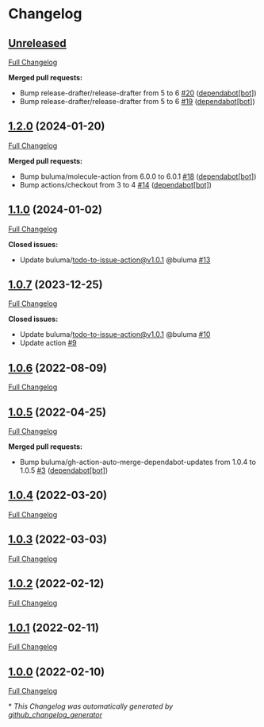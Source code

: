 # Changelog

## [Unreleased](https://github.com/buluma/ansible-role-zabbix_agent/tree/HEAD)

[Full Changelog](https://github.com/buluma/ansible-role-zabbix_agent/compare/1.2.0...HEAD)

**Merged pull requests:**

- Bump release-drafter/release-drafter from 5 to 6 [\#20](https://github.com/buluma/ansible-role-zabbix_agent/pull/20) ([dependabot[bot]](https://github.com/apps/dependabot))
- Bump release-drafter/release-drafter from 5 to 6 [\#19](https://github.com/buluma/ansible-role-zabbix_agent/pull/19) ([dependabot[bot]](https://github.com/apps/dependabot))

## [1.2.0](https://github.com/buluma/ansible-role-zabbix_agent/tree/1.2.0) (2024-01-20)

[Full Changelog](https://github.com/buluma/ansible-role-zabbix_agent/compare/1.1.0...1.2.0)

**Merged pull requests:**

- Bump buluma/molecule-action from 6.0.0 to 6.0.1 [\#18](https://github.com/buluma/ansible-role-zabbix_agent/pull/18) ([dependabot[bot]](https://github.com/apps/dependabot))
- Bump actions/checkout from 3 to 4 [\#14](https://github.com/buluma/ansible-role-zabbix_agent/pull/14) ([dependabot[bot]](https://github.com/apps/dependabot))

## [1.1.0](https://github.com/buluma/ansible-role-zabbix_agent/tree/1.1.0) (2024-01-02)

[Full Changelog](https://github.com/buluma/ansible-role-zabbix_agent/compare/1.0.7...1.1.0)

**Closed issues:**

- Update buluma/todo-to-issue-action@v1.0.1 @buluma [\#13](https://github.com/buluma/ansible-role-zabbix_agent/issues/13)

## [1.0.7](https://github.com/buluma/ansible-role-zabbix_agent/tree/1.0.7) (2023-12-25)

[Full Changelog](https://github.com/buluma/ansible-role-zabbix_agent/compare/1.0.6...1.0.7)

**Closed issues:**

- Update buluma/todo-to-issue-action@v1.0.1 @buluma [\#10](https://github.com/buluma/ansible-role-zabbix_agent/issues/10)
- Update action [\#9](https://github.com/buluma/ansible-role-zabbix_agent/issues/9)

## [1.0.6](https://github.com/buluma/ansible-role-zabbix_agent/tree/1.0.6) (2022-08-09)

[Full Changelog](https://github.com/buluma/ansible-role-zabbix_agent/compare/1.0.5...1.0.6)

## [1.0.5](https://github.com/buluma/ansible-role-zabbix_agent/tree/1.0.5) (2022-04-25)

[Full Changelog](https://github.com/buluma/ansible-role-zabbix_agent/compare/1.0.4...1.0.5)

**Merged pull requests:**

- Bump buluma/gh-action-auto-merge-dependabot-updates from 1.0.4 to 1.0.5 [\#3](https://github.com/buluma/ansible-role-zabbix_agent/pull/3) ([dependabot[bot]](https://github.com/apps/dependabot))

## [1.0.4](https://github.com/buluma/ansible-role-zabbix_agent/tree/1.0.4) (2022-03-20)

[Full Changelog](https://github.com/buluma/ansible-role-zabbix_agent/compare/1.0.3...1.0.4)

## [1.0.3](https://github.com/buluma/ansible-role-zabbix_agent/tree/1.0.3) (2022-03-03)

[Full Changelog](https://github.com/buluma/ansible-role-zabbix_agent/compare/1.0.2...1.0.3)

## [1.0.2](https://github.com/buluma/ansible-role-zabbix_agent/tree/1.0.2) (2022-02-12)

[Full Changelog](https://github.com/buluma/ansible-role-zabbix_agent/compare/1.0.1...1.0.2)

## [1.0.1](https://github.com/buluma/ansible-role-zabbix_agent/tree/1.0.1) (2022-02-11)

[Full Changelog](https://github.com/buluma/ansible-role-zabbix_agent/compare/1.0.0...1.0.1)

## [1.0.0](https://github.com/buluma/ansible-role-zabbix_agent/tree/1.0.0) (2022-02-10)

[Full Changelog](https://github.com/buluma/ansible-role-zabbix_agent/compare/151d64724766c7fc9a00b6d545af0e85dfb3a8de...1.0.0)



\* *This Changelog was automatically generated by [github_changelog_generator](https://github.com/github-changelog-generator/github-changelog-generator)*

